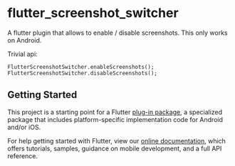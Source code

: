 # flutter_screenshot_switcher

A flutter plugin that allows to enable &#x2F; disable screenshots.
This only works on Android.

Trivial api:

```
FlutterScreenshotSwitcher.enableScreenshots();
FlutterScreenshotSwitcher.disableScreenshots();

```


## Getting Started

This project is a starting point for a Flutter
[plug-in package](https://flutter.dev/developing-packages/),
a specialized package that includes platform-specific implementation code for
Android and/or iOS.

For help getting started with Flutter, view our 
[online documentation](https://flutter.dev/docs), which offers tutorials, 
samples, guidance on mobile development, and a full API reference.
